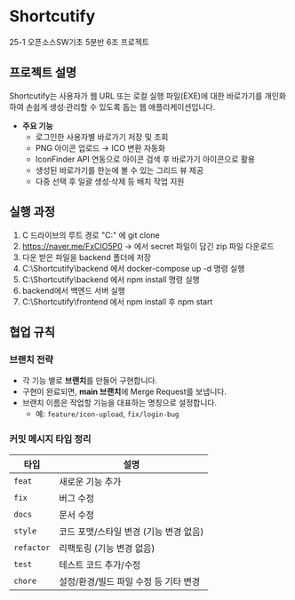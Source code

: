 # Shortcutify  
25-1 오픈소스SW기초 5분반 6조 프로젝트  

## 프로젝트 설명  
Shortcutify는 사용자가 웹 URL 또는 로컬 실행 파일(EXE)에 대한 바로가기를 개인화하여 손쉽게 생성·관리할 수 있도록 돕는 웹 애플리케이션입니다.  
- **주요 기능**  
  - 로그인한 사용자별 바로가기 저장 및 조회  
  - PNG 아이콘 업로드 → ICO 변환 자동화  
  - IconFinder API 연동으로 아이콘 검색 후 바로가기 아이콘으로 활용  
  - 생성된 바로가기를 한눈에 볼 수 있는 그리드 뷰 제공  
  - 다중 선택 후 일괄 생성·삭제 등 배치 작업 지원  

## 실행 과정
1. C 드라이브의 루트 경로 "C:\" 에 git clone
2. https://naver.me/FxCIO5P0    -> 에서 secret 파일이 담긴 zip 파일 다운로드
3. 다운 받은 파일을 backend 폴더에 저장
4. C:\Shortcutify\backend 에서 docker-compose up -d 명령 실행
5. C:\Shortcutify\backend 에서 npm install 명령 실행
6. backend에서 백엔드 서버 실행
7. C:\Shortcutify\frontend 에서 npm install 후 npm start

## 협업 규칙  
### 브랜치 전략  
- 각 기능 별로 **브랜치**를 만들어 구현합니다.  
- 구현이 완료되면, **main 브랜치**에 Merge Request를 보냅니다.  
- 브랜치 이름은 작업할 기능을 대표하는 명칭으로 설정합니다.  
  - 예: `feature/icon-upload`, `fix/login-bug`  

### 커밋 메시지 타입 정리  

| 타입       | 설명                                       |
|------------|--------------------------------------------|
| `feat`     | 새로운 기능 추가                          |
| `fix`      | 버그 수정                                  |
| `docs`     | 문서 수정                                  |
| `style`    | 코드 포맷/스타일 변경 (기능 변경 없음)     |
| `refactor` | 리팩토링 (기능 변경 없음)                 |
| `test`     | 테스트 코드 추가/수정                    |
| `chore`    | 설정/환경/빌드 파일 수정 등 기타 변경      |



